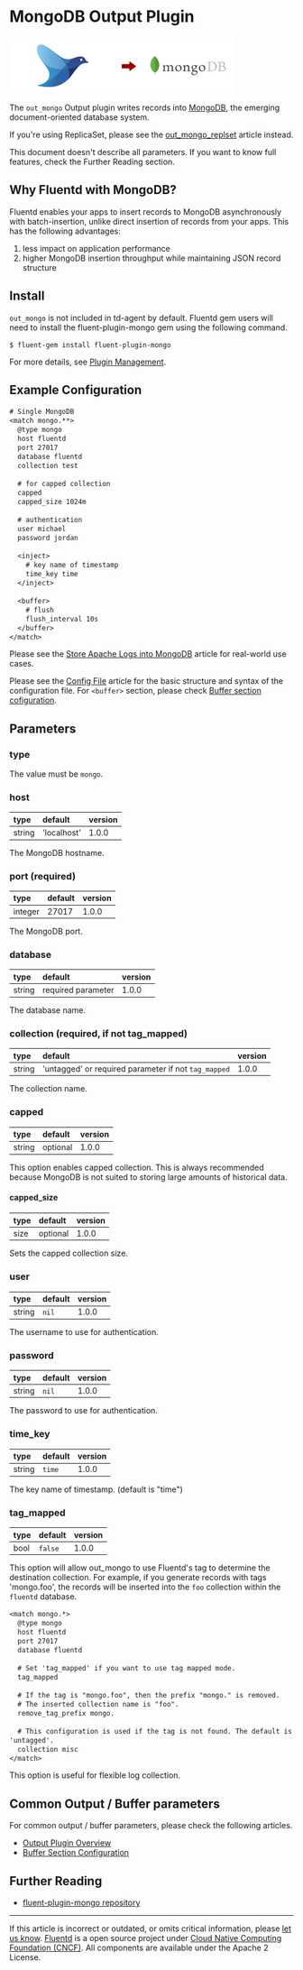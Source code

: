 # MongoDB Output Plugin

![](/images/plugins/output/mongo.png)

The `out_mongo` Output plugin writes records into
[MongoDB](http://mongodb.org/), the emerging document-oriented database
system.

If you're using ReplicaSet, please see the
[out\_mongo\_replset](/plugins/output/mongo_replset.md) article instead.

This document doesn't describe all parameters. If you want to know full
features, check the Further Reading section.


## Why Fluentd with MongoDB?

Fluentd enables your apps to insert records to MongoDB asynchronously
with batch-insertion, unlike direct insertion of records from your apps.
This has the following advantages:

1.  less impact on application performance
2.  higher MongoDB insertion throughput while maintaining JSON record
    structure


## Install

`out_mongo` is not included in td-agent by default. Fluentd gem users
will need to install the fluent-plugin-mongo gem using the following
command.

```
$ fluent-gem install fluent-plugin-mongo
```

For more details, see [Plugin Management](/deployment/plugin-management.md).


## Example Configuration

```
# Single MongoDB
<match mongo.**>
  @type mongo
  host fluentd
  port 27017
  database fluentd
  collection test

  # for capped collection
  capped
  capped_size 1024m

  # authentication
  user michael
  password jordan

  <inject>
    # key name of timestamp
    time_key time
  </inject>

  <buffer>
    # flush
    flush_interval 10s
  </buffer>
</match>
```

Please see the [Store Apache Logs into MongoDB](/guides/apache-to-mongodb.md)
article for real-world use cases.

Please see the [Config File](/configuration/config-file.md) article for the basic
structure and syntax of the configuration file. For `<buffer>` section,
please check [Buffer section cofiguration](/configuration/buffer-section.md).


## Parameters


### type

The value must be `mongo`.


### host

| type   | default     | version |
|:-------|:------------|:--------|
| string | 'localhost' | 1.0.0   |

The MongoDB hostname.


### port (required)

| type    | default | version |
|:--------|:--------|:--------|
| integer | 27017   | 1.0.0   |

The MongoDB port.


### database

| type   | default            | version |
|:-------|:-------------------|:--------|
| string | required parameter | 1.0.0   |

The database name.


### collection (required, if not tag\_mapped)

| type   | default                                              | version |
|:-------|:-----------------------------------------------------|:--------|
| string | 'untagged' or required parameter if not `tag_mapped` | 1.0.0   |

The collection name.


### capped

| type   | default  | version |
|:-------|:---------|:--------|
| string | optional | 1.0.0   |

This option enables capped collection. This is always recommended
because MongoDB is not suited to storing large amounts of historical
data.

#### capped\_size

| type | default  | version |
|:-----|:---------|:--------|
| size | optional | 1.0.0   |

Sets the capped collection size.


### user

| type   | default | version |
|:-------|:--------|:--------|
| string | `nil`   | 1.0.0   |

The username to use for authentication.


### password

| type   | default | version |
|:-------|:--------|:--------|
| string | `nil`   | 1.0.0   |

The password to use for authentication.


### time\_key

| type   | default | version |
|:-------|:--------|:--------|
| string | `time`  | 1.0.0   |

The key name of timestamp. (default is "time")


### tag\_mapped

| type | default | version |
|:-----|:--------|:--------|
| bool | `false` | 1.0.0   |

This option will allow out\_mongo to use Fluentd's tag to determine the
destination collection. For example, if you generate records with tags
'mongo.foo', the records will be inserted into the `foo` collection
within the `fluentd` database.

```
<match mongo.*>
  @type mongo
  host fluentd
  port 27017
  database fluentd

  # Set 'tag_mapped' if you want to use tag mapped mode.
  tag_mapped

  # If the tag is "mongo.foo", then the prefix "mongo." is removed.
  # The inserted collection name is "foo".
  remove_tag_prefix mongo.

  # This configuration is used if the tag is not found. The default is 'untagged'.
  collection misc
</match>
```

This option is useful for flexible log collection.


## Common Output / Buffer parameters

For common output / buffer parameters, please check the following
articles.

-   [Output Plugin Overview](/plugins/output/README.md)
-   [Buffer Section Configuration](/configuration/buffer-section.md)


## Further Reading

-   [fluent-plugin-mongo repository](https://github.com/fluent/fluent-plugin-mongo)


------------------------------------------------------------------------

If this article is incorrect or outdated, or omits critical information, please [let us know](https://github.com/fluent/fluentd-docs/issues?state=open).
[Fluentd](http://www.fluentd.org/) is a open source project under [Cloud Native Computing Foundation (CNCF)](https://cncf.io/). All components are available under the Apache 2 License.
